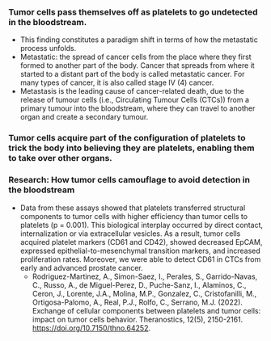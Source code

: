 

### Tumor cells pass themselves off as platelets to go undetected in the bloodstream. 
- This finding constitutes a paradigm shift in terms of how the metastatic process unfolds.
- Metastatic: the spread of cancer cells from the place where they first formed to another part of the body. Cancer that spreads from where it started to a distant part of the body is called metastatic cancer. For many types of cancer, it is also called stage IV (4) cancer. 
- Metastasis is the leading cause of cancer-related death, due to the release of tumour cells (i.e., Circulating Tumour Cells (CTCs)) from a primary tumour into the bloodstream, where they can travel to another organ and create a secondary tumour.

###  Tumor cells acquire part of the configuration of platelets to trick the body into believing they are platelets, enabling them to take over other organs. 


### Research: How tumor cells camouflage to avoid detection in the bloodstream
- Data from these assays showed that platelets transferred structural components to tumor cells with higher efficiency than tumor cells to platelets (p = 0.001). This biological interplay occurred by direct contact, internalization or via extracellular vesicles. As a result, tumor cells acquired platelet markers (CD61 and CD42), showed decreased EpCAM, expressed epithelial-to-mesenchymal transition markers, and increased proliferation rates. Moreover, we were able to detect CD61 in CTCs from early and advanced prostate cancer. 
    - Rodriguez-Martinez, A., Simon-Saez, I., Perales, S., Garrido-Navas, C., Russo, A., de Miguel-Perez, D., Puche-Sanz, I., Alaminos, C., Ceron, J., Lorente, J.A., Molina, M.P., Gonzalez, C., Cristofanilli, M., Ortigosa-Palomo, A., Real, P.J., Rolfo, C., Serrano, M.J. (2022). Exchange of cellular components between platelets and tumor cells: impact on tumor cells behavior. Theranostics, 12(5), 2150-2161. https://doi.org/10.7150/thno.64252.
